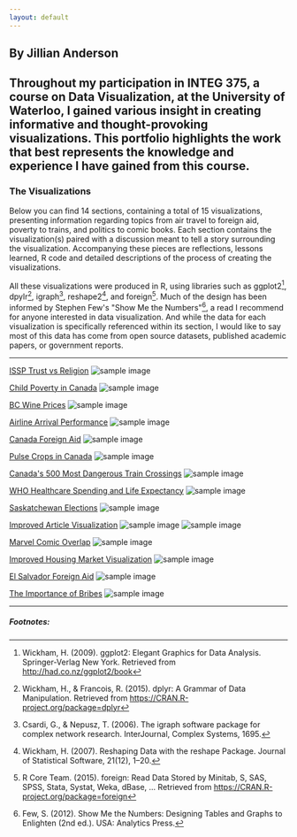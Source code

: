 ```yaml
---
layout: default
---
```

## By Jillian Anderson

## Throughout my participation in INTEG 375, a course on Data Visualization, at the University of Waterloo, I gained various insight in creating informative and thought-provoking visualizations. This portfolio highlights the work that best represents the knowledge and experience I have gained from this course. 

### The Visualizations

Below you can find 14 sections, containing a total of 15 visualizations, presenting information regarding topics from air travel to foreign aid, poverty to trains, and politics to comic books. Each section contains the visualization(s) paired with a discussion meant to tell a story surrounding the visualization. Accompanying these pieces are reflections, lessons learned, R code and detailed descriptions of the process of creating the visualizations. 

All these visualizations were produced in R, using libraries such as ggplot2[^1], dpylr[^2], igraph[^3], reshape2[^4], and foreign[^5]. Much of the design has been informed by Stephen Few's "Show Me the Numbers"[^6], a read I recommend for anyone interested in data visualization. And while the data for each visualization is specifically referenced within its section, I would like to say most of this data has come from open source datasets, published academic papers, or government reports.

<hr>

[ISSP Trust vs Religion](ISSP_Trust.html)
<img src="/images/ISSP_Trust.png" alt="sample image">


[Child Poverty in Canada](Child_Poverty.html)
<img src="/images/Child_Poverty.png" alt="sample image">


[BC Wine Prices](BC_Wine.html)
<img src="/images/BC_Wine.png" alt="sample image">


[Airline Arrival Performance](Airline_Delays.html)
<img src="/images/Airline_Delays.png" alt="sample image">


[Canada Foreign Aid](FA_Canada.html)
<img src="/images/FA_Canada.png" alt="sample image">


[Pulse Crops in Canada](FAO_Crops.html)
<img src="/images/FAO_Crops.png" alt="sample image">


[Canada's 500 Most Dangerous Train Crossings](Train_Crossings.html)
<img src="/images/Train_Crossings.png" alt="sample image">


[WHO Healthcare Spending and Life Expectancy](WHO_Life_Spend.html)
<img src="/images/WHO_Life_Spend.png" alt="sample image">


[Saskatchewan Elections](SK_Elections.html)
<img src="/images/SK_Elections.png" alt="sample image">


[Improved Article Visualization](Article_Review.html)
<img src="/images/Article_Review_1.png" alt="sample image">
<img src="/images/Article_Review_2.png" alt="sample image">


[Marvel Comic Overlap](Marvel.html)
<img src="/images/Marvel.png" alt="sample image">


[Improved Housing Market Visualization](Public_Review.html)
<img src="/images/Public_Review.png" alt="sample image">


[El Salvador Foreign Aid](FA_El_Salvador.html)
<img src="/images/FA_El_Salvador.png" alt="sample image">


[The Importance of Bribes](ISSP_Bribes.html)
<img src="/images/ISSP_Bribes.png" alt="sample image">

<hr>

##### Footnotes:

[^1]: Wickham, H. (2009). ggplot2: Elegant Graphics for Data Analysis. Springer-Verlag New York. Retrieved from http://had.co.nz/ggplot2/book


[^2]: Wickham, H., & Francois, R. (2015). dplyr: A Grammar of Data Manipulation. Retrieved from https://CRAN.R-project.org/package=dplyr


[^3]: Csardi, G., & Nepusz, T. (2006). The igraph software package for complex network research. InterJournal, Complex Systems, 1695.

[^4]: Wickham, H. (2007). Reshaping Data with the reshape Package. Journal of Statistical Software, 21(12), 1–20.

[^5]: R Core Team. (2015). foreign: Read Data Stored by Minitab, S, SAS, SPSS, Stata, Systat, Weka, dBase, ... Retrieved from https://CRAN.R-project.org/package=foreign

[^6]: Few, S. (2012). Show Me the Numbers: Designing Tables and Graphs to Enlighten (2nd ed.). USA: Analytics Press.


